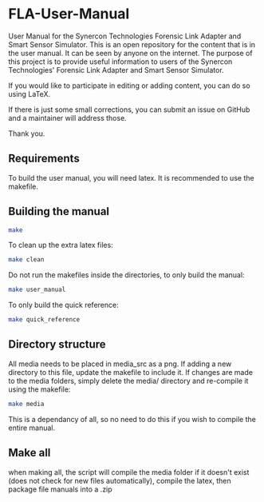 FLA-User-Manual
===============

User Manual for the Synercon Technologies Forensic Link Adapter and Smart Sensor Simulator.
This is an open repository for the content that is in the user manual. It can be seen by anyone on the internet. 
The purpose of this project is to provide useful information to users of the Synercon Technologies' Forensic Link Adapter and Smart Sensor Simulator.

If you would like to participate in editing or adding content, you can do so using LaTeX.

If there is just some small corrections, you can submit an issue on GitHub and a maintainer will address those.

Thank you.

## Requirements ##
To build the user manual, you will need latex. It is recommended to use the makefile.

## Building the manual ##
```Bash
make
```

To clean up the extra latex files:
```Bash
make clean
```

Do not run the makefiles inside the directories, to only build the manual:
```Bash
make user_manual
```

To only build the quick reference:
```Bash
make quick_reference
```

## Directory structure ##
All media needs to be placed in media_src as a png. If adding a new directory to this file, update the makefile to include it.
If changes are made to the media folders, simply delete the media/ directory and re-compile it using the makefile:
```Bash
make media
```
This is a dependancy of all, so no need to do this if you wish to compile the entire manual.

## Make all ##
when making all, the script will compile the media folder if it doesn't exist (does not check for new files automatically), compile the latex, then package file manuals into a .zip


